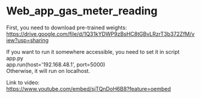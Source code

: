 # Web_app_gas_meter_reading
First, you need to download pre-trained weights:<br>
https://drive.google.com/file/d/1Q31kYDWP9zBsHC8tGBvLRzrT3b372ZfM/view?usp=sharing

If you want to run it somewhere accessible, you need to set it in script app.py <br>
app.run(host='192.168.48.1', port=5000) <br>
Otherwise, it will run on localhost.

Link to video: <br>
https://www.youtube.com/embed/sjTQnDoH6B8?feature=oembed


